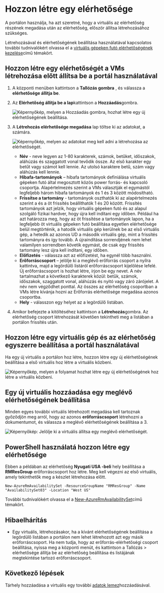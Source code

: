 <properties
    pageTitle="Hozzon létre egy virtuális elérhetősége |} Microsoft Azure"
    description="Megtudhatja, hogy miként hozhat létre egy beállítása a virtuális gépeken futó Azure portálja vagy az erőforrás-kezelő telepítési modell PowerShell használata az elérhetőség."
    keywords="elérhetőség beállítása"
    services="virtual-machines-windows"
    documentationCenter=""
    authors="cynthn"
    manager="timlt"
    editor=""
    tags="azure-resource-manager"/>
<tags
    ms.service="virtual-machines-windows"
    ms.workload="infrastructure-services"
    ms.tgt_pltfrm="vm-windows"
    ms.devlang="na"
    ms.topic="article"
    ms.date="09/27/2016"
    ms.author="cynthn"/>


# <a name="create-an-availability-set"></a>Hozzon létre egy elérhetősége 

A portálon használja, ha azt szeretné, hogy a virtuális az elérhetőség részének megadása után az elérhetőség, először állítsa létrehozásához szükséges.

Létrehozásával és elérhetőségének beállítása használatával kapcsolatos további tudnivalókért olvassa el a [virtuális gépeken futó elérhetőségének kezelése](virtual-machines-windows-manage-availability.md)című témakört.


## <a name="use-the-portal-to-create-an-availability-set-before-creating-your-vms"></a>Hozzon létre egy elérhetőségét a VMs létrehozása előtt állítsa be a portál használatával

1. A központi menüben kattintson a **Tallózás gombra** , és válassza a **elérhetősége állítja be**.

2. Az **Elérhetőség állítja be a lap**kattintson a **Hozzáadás**gombra.

    ![Képernyőkép, melyen a Hozzáadás gombra, hozhat létre egy új elérhetőségének beállítása.](./media/virtual-machines-windows-create-availability-set/add-availability-set.png)

3. A **Létrehozás elérhetősége megadása** lap töltse ki az adatokat, a számára.

    ![Képernyőkép, melyen az adatokat meg kell adni a létrehozása az elérhetőségét.](./media/virtual-machines-windows-create-availability-set/create-availability-set.png)

    - **Név** - neve legyen az 1-80 karakterek, számok, betűket, időszakok, aláhúzás és szaggatott vonal tevődik össze. Az első karakter egy betűt vagy számot kell lennie. Az utolsó karaktere betű, szám vagy aláhúzás kell lennie.
    - **Hibafa-tartományok** – hibafa tartományok definiálása virtuális gépeken futó által megosztott közös power forrás- és kapcsoló csoportja. Alapértelmezés szerint a VMs választják el egymástól legfeljebb három hibafa tartományok és 1 és 3 között módosítható.
    - **Frissítse a tartomány** - tartományok oszthatók ki az alapértelmezés szerint a és a öt frissítés beállíthatók 1 és 20 között. Frissítés tartományok azt jelzik, hogy virtuális gépeken futó és az alapul szolgáló fizikai hardver, hogy újra kell indítani egy időben. Például ha azt határozza meg, hogy az öt frissítése a tartományok lapon, ha a legfeljebb öt virtuális gépeken futó beállítása egyetlen elérhetősége belül megtörténik, a hatodik virtuális gép kerülnek be az első virtuális gép, a hetedik az azonos UD a második virtuális gép, mint a frissítés tartományra és így tovább. A újraindítása sorrendjének nem lehet valamilyen sorrendben követik egymást, de csak egy frissítés tartomány lesz újra kell indítani, egy időben.
    - **Előfizetés** - válassza azt az előfizetést, ha egynél több használni.
    - **Erőforráscsoport** – jelölje ki a meglévő erőforrás csoport a nyílra kattintva, majd a legördülő listáról erőforráscsoport kijelölése lefelé. Új erőforráscsoport is hozhat létre, írjon be egy nevet. A név tartalmazhat a következő karakterek közül: betűk, számok, időszakok, szaggatott vonal, aláhúzás és nyitó vagy záró zárójelet. A név nem végződhet ponttal. Az összes az elérhetőség csoportban a VMs létre kívánja hozni az Erőforrás elérhetősége megadása azonos csoportba.
    - **Hely** - válasszon egy helyet az a legördülő listában.

4. Amikor befejezte a kitöltéséhez kattintson a **Létrehozás**gombra. Az elérhetőség csoport létrehozását követően tekintheti meg a listában a portálon frissítés után.

## <a name="use-the-portal-to-create-a-virtual-machine-and-an-availability-set-at-the-same-time"></a>Hozzon létre egy virtuális gép és az elérhetőség egyszerre beállítása a portál használatával

Ha egy új virtuális a portálon hoz létre, hozzon létre egy új elérhetőségének beállítása a első virtuális hoz létre a virtuális közbeni.

![Képernyőkép, melyen a folyamat hozhat létre egy új elérhetőségének hoz létre a virtuális közbeni.](./media/virtual-machines-windows-create-availability-set/new-vm-avail-set.png)


## <a name="add-a-new-vm-to-an-existing-availability-set"></a>Egy új virtuális hozzáadása egy meglévő elérhetőségének beállítása

Minden egyes további virtuális létrehozott megadása kell tartoznak győződjön meg arról, hogy az azonos **erőforráscsoport** létrehozni a dokumentumot, és válassza a meglévő elérhetőségének beállítása a 3. 

![Képernyőkép: Jelölje ki a virtuális állítsa egy meglévő elérhetőségét.](./media/virtual-machines-windows-create-availability-set/add-vm-to-set.png)



## <a name="use-powershell-to-create-an-availability-set"></a>PowerShell használatá hozzon létre egy elérhetősége

Ebben a példában az elérhetőség **Nyugati USA -beli** hely beállítása a **RMResGroup** erőforráscsoport hoz létre. Meg kell végezni az első virtuális, amely tekinthetők meg a készlet létrehozása előtt.

    New-AzureRmAvailabilitySet -ResourceGroupName "RMResGroup" -Name "AvailabilitySet03" -Location "West US"
    
További tudnivalókért olvassa el a [New-AzureRmAvailabilitySet](https://msdn.microsoft.com/library/mt619453.aspx)című témakört.


## <a name="troubleshooting"></a>Hibaelhárítás

- Egy virtuális, létrehozásakor, ha a kívánt elérhetőségének beállítása a legördülő listában a portálon nem lehet létrehozott azt egy másik erőforráscsoport. Ha nem tudja, hogy az erőforrás-elérhetőségi csoport beállítása, nyissa meg a központi menüt, és kattintson a Tallózás > elérhetősége állítja be az elérhetőség beállítása és listájának megtekintése tartozó erőforráscsoport.


## <a name="next-steps"></a>Következő lépések

Tárhely hozzáadása a virtuális egy további [adatok lemez](virtual-machines-windows-attach-disk-portal.md)hozzáadásával.
